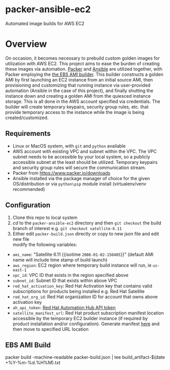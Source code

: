 # packer-ansible-ec2
Automated image builds for AWS EC2

# Overview

On occasion, it becomes necessary to prebuild custom golden images for utilization with AWS EC2. This project aims to ease the burden of creating these images via automation. [Packer](https://www.packer.io/) and [Ansible](https://github.com/ansible/ansible) are utilized together, with Packer employing the [the EBS AMI builder](https://www.packer.io/plugins/builders/amazon/ebs). This builder constructs a golden AMI by first launching an EC2 instance from an initial source AMI, then provisioning and customizing that running instance via user-provided automation (Ansible in the case of this project), and finally shutting the instance down and creating a golden AMI from the quiesced instance storage. This is all done in the AWS account specified via credentials. The builder will create temporary keypairs, security group rules, etc. that provide temporary access to the instance while the image is being created/customized.

Requirements
------------

* Linux or MacOS system, with `git` and `python` available
* AWS account with existing VPC and subnet within the VPC. The VPC subnet needs to be accessible by your local system, so a publicly accessible subnet at the least should be utilized. Temporary keypairs and security group rules will secure the communication stream.
* Packer from https://www.packer.io/downloads
* Ansible installed via the package manager of choice for the given OS/distribution or via `python\pip` module install (virtualenv/venv recommended)

Configuration
------------
1) Clone this repo to local system
2) *cd* to the `packer-ansible-ec2` directory and then `git checkout` the build branch of interest e.g. `git checkout satellite-6.11`
3) Either edit `packer-build.json` directly or copy to new json file and edit new file  
<tab>modify the following variables:
* `ami_name`: "Satellite 6.11 {{isotime `2006-01-02-150405`}}" (default AMI name will include time stamp of build launch)
* `aws_region`: EC2 region where temporary build instance will run, ie `us-east-1`
* `vpc_id`: VPC ID that exists in the region specified above
* `subnet_id`: Subnet ID that exists within above VPC
* `red_hat_activation_key`: Red Hat Activation key that contains valid subscriptions for products being installed e.g. Red Hat Satellite
* `red_hat_org_id`: Red Hat organization ID for account that owns above activation key
* `ah_api_token`: [Red Hat Automation Hub API token](https://console.redhat.com/ansible/automation-hub/token)
* `satellite_manifest_url`: Red Hat product subscription manifest location accessible by the temporary EC2 builder instance (if required by product installation and/or configuration). Generate manifest [here](https://access.redhat.com/management/subscription_allocations) and then move to specified URL location

EBS AMI Build
-------------
packer build -machine-readable packer-build.json | tee build_artifact-$(date +%Y-%m-%d.%H%M).txt